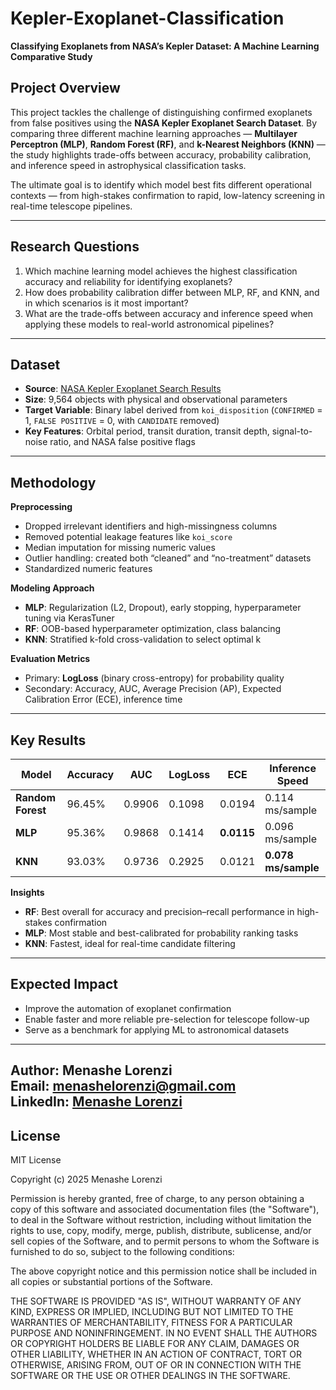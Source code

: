 # Kepler-Exoplanet-Classification  
**Classifying Exoplanets from NASA’s Kepler Dataset: A Machine Learning Comparative Study**  

## Project Overview  
This project tackles the challenge of distinguishing confirmed exoplanets from false positives using the **NASA Kepler Exoplanet Search Dataset**. By comparing three different machine learning approaches — **Multilayer Perceptron (MLP)**, **Random Forest (RF)**, and **k-Nearest Neighbors (KNN)** — the study highlights trade-offs between accuracy, probability calibration, and inference speed in astrophysical classification tasks.  

The ultimate goal is to identify which model best fits different operational contexts — from high-stakes confirmation to rapid, low-latency screening in real-time telescope pipelines.  

---

## Research Questions  
1. Which machine learning model achieves the highest classification accuracy and reliability for identifying exoplanets?  
2. How does probability calibration differ between MLP, RF, and KNN, and in which scenarios is it most important?  
3. What are the trade-offs between accuracy and inference speed when applying these models to real-world astronomical pipelines?  

---

## Dataset  
- **Source**: [NASA Kepler Exoplanet Search Results](https://www.kaggle.com/datasets/nasa/kepler-exoplanet-search-results)  
- **Size**: 9,564 objects with physical and observational parameters  
- **Target Variable**: Binary label derived from `koi_disposition` (`CONFIRMED` = 1, `FALSE POSITIVE` = 0, with `CANDIDATE` removed)  
- **Key Features**: Orbital period, transit duration, transit depth, signal-to-noise ratio, and NASA false positive flags  

---

## Methodology  

**Preprocessing**  
- Dropped irrelevant identifiers and high-missingness columns  
- Removed potential leakage features like `koi_score`  
- Median imputation for missing numeric values  
- Outlier handling: created both “cleaned” and “no-treatment” datasets  
- Standardized numeric features  

**Modeling Approach**  
- **MLP**: Regularization (L2, Dropout), early stopping, hyperparameter tuning via KerasTuner  
- **RF**: OOB-based hyperparameter optimization, class balancing  
- **KNN**: Stratified k-fold cross-validation to select optimal k  

**Evaluation Metrics**  
- Primary: **LogLoss** (binary cross-entropy) for probability quality  
- Secondary: Accuracy, AUC, Average Precision (AP), Expected Calibration Error (ECE), inference time  

---

## Key Results  
| Model | Accuracy | AUC | LogLoss | ECE | Inference Speed |
|-------|----------|-----|---------|-----|----------------|
| **Random Forest** | 96.45% | 0.9906 | 0.1098 | 0.0194 | 0.114 ms/sample |
| **MLP** | 95.36% | 0.9868 | 0.1414 | **0.0115** | 0.096 ms/sample |
| **KNN** | 93.03% | 0.9736 | 0.2925 | 0.0121 | **0.078 ms/sample** |

**Insights**  
- **RF**: Best overall for accuracy and precision–recall performance in high-stakes confirmation  
- **MLP**: Most stable and best-calibrated for probability ranking tasks  
- **KNN**: Fastest, ideal for real-time candidate filtering  

---

## Expected Impact  
- Improve the automation of exoplanet confirmation  
- Enable faster and more reliable pre-selection for telescope follow-up  
- Serve as a benchmark for applying ML to astronomical datasets  

---

**Author**: Menashe Lorenzi  
**Email**: menashelorenzi@gmail.com  
**LinkedIn**: [Menashe Lorenzi](https://www.linkedin.com)  
---

## License  
MIT License

Copyright (c) 2025 Menashe Lorenzi

Permission is hereby granted, free of charge, to any person obtaining a copy of this software and associated documentation files (the "Software"), to deal in the Software without restriction, including without limitation the rights to use, copy, modify, merge, publish, distribute, sublicense, and/or sell copies of the Software, and to permit persons to whom the Software is furnished to do so, subject to the following conditions:

The above copyright notice and this permission notice shall be included in all copies or substantial portions of the Software.

THE SOFTWARE IS PROVIDED "AS IS", WITHOUT WARRANTY OF ANY KIND, EXPRESS OR IMPLIED, INCLUDING BUT NOT LIMITED TO THE WARRANTIES OF MERCHANTABILITY, FITNESS FOR A PARTICULAR PURPOSE AND NONINFRINGEMENT. IN NO EVENT SHALL THE AUTHORS OR COPYRIGHT HOLDERS BE LIABLE FOR ANY CLAIM, DAMAGES OR OTHER LIABILITY, WHETHER IN AN ACTION OF CONTRACT, TORT OR OTHERWISE, ARISING FROM, OUT OF OR IN CONNECTION WITH THE SOFTWARE OR THE USE OR OTHER DEALINGS IN THE SOFTWARE.

